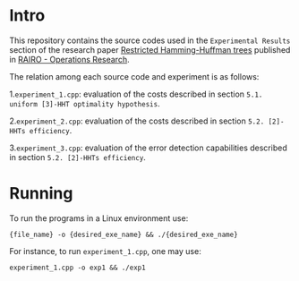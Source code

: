 # Intro
This repository contains the source codes used in the `Experimental Results` section of the research paper [Restricted Hamming-Huffman trees](https://www.rairo-ro.org/component/article?access=doi&doi=10.1051/ro/2022066)
published in [RAIRO - Operations Research](https://www.rairo-ro.org/).


The relation among each source code and experiment is as follows: 

1.`experiment_1.cpp`: evaluation of the costs described  in section `5.1. uniform [3]-HHT optimality hypothesis`.

2.`experiment_2.cpp`: evaluation of the costs described in section `5.2. [2]-HHTs efficiency`.

3.`experiment_3.cpp`: evaluation of the error detection capabilities described in section `5.2. [2]-HHTs efficiency`.

# Running

To run the programs in a Linux environment use:

```g++ 
{file_name} -o {desired_exe_name} && ./{desired_exe_name}
```

For instance, to run `experiment_1.cpp`, one may use:

```g++ 
experiment_1.cpp -o exp1 && ./exp1
```

